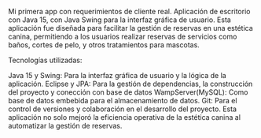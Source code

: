 
Mi primera app con requerimientos de cliente real.
Aplicación de escritorio con Java 15, con Java Swing para la interfaz gráfica de usuario. Esta aplicación fue diseñada para facilitar la gestión de reservas en una estética canina, permitiendo a los usuarios realizar reservas de servicios como baños, cortes de pelo, y otros tratamientos para mascotas.

Tecnologías utilizadas:

Java 15 y Swing: Para la interfaz gráfica de usuario y la lógica de la aplicación.
Eclipse y JPA: Para la gestión de dependencias, la construcción del proyecto y conección con base de datos
WampServer(MySQL): Como base de datos embebida para el almacenamiento de datos.
Git: Para el control de versiones y colaboración en el desarrollo del proyecto.
Esta aplicación no solo mejoró la eficiencia operativa de la estética canina al automatizar la gestión de reservas.
